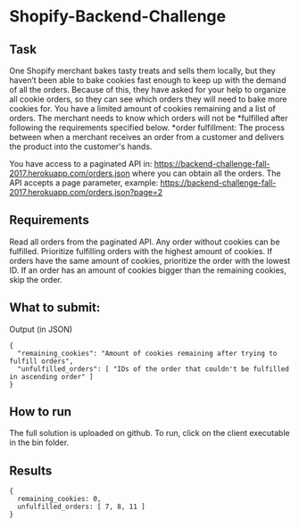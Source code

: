 # Shopify-Backend-Challenge

## Task

One Shopify merchant bakes tasty treats and sells them locally, but they haven’t been able to bake cookies fast enough to keep up with the demand of all the orders. Because of this, they have asked for your help to organize all cookie orders, so they can see which orders they will need to bake more cookies for. You have a limited amount of cookies remaining and a list of orders. The merchant needs to know which orders will not be *fulfilled after following the requirements specified below. 
*order fulfillment: The process between when a merchant receives an order from a customer and delivers the product into the customer's hands.

You have access to a paginated API in: https://backend-challenge-fall-2017.herokuapp.com/orders.json where you can obtain all the orders. The API accepts a page parameter, example: https://backend-challenge-fall-2017.herokuapp.com/orders.json?page=2

## Requirements

Read all orders from the paginated API. Any order without cookies can be fulfilled. Prioritize fulfilling orders with the highest amount of cookies. If orders have the same amount of cookies, prioritize the order with the lowest ID. If an order has an amount of cookies bigger than the remaining cookies, skip the order.

## What to submit:

Output (in JSON)

```
{
  "remaining_cookies": "Amount of cookies remaining after trying to fulfill orders",
  "unfulfilled_orders": [ "IDs of the order that couldn't be fulfilled in ascending order" ]
}
```

## How to run

The full solution is uploaded on github. 
To run, click on the client executable in the bin folder.

## Results

```
{
  remaining_cookies: 0, 
  unfulfilled_orders: [ 7, 8, 11 ]
}
```

